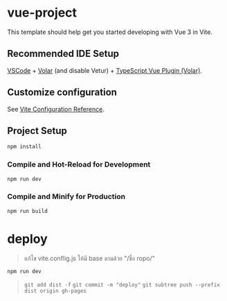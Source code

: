 # vue-project

This template should help get you started developing with Vue 3 in Vite.

## Recommended IDE Setup

[VSCode](https://code.visualstudio.com/) + [Volar](https://marketplace.visualstudio.com/items?itemName=Vue.volar) (and disable Vetur) + [TypeScript Vue Plugin (Volar)](https://marketplace.visualstudio.com/items?itemName=Vue.vscode-typescript-vue-plugin).

## Customize configuration

See [Vite Configuration Reference](https://vitejs.dev/config/).

## Project Setup

```sh
npm install
```

### Compile and Hot-Reload for Development

```sh
npm run dev
```

### Compile and Minify for Production

```sh
npm run build
```

# deploy
> แก้ไข vite.conflig.js ให้มี base ตามด้วย "/ชื่อ ropo/"
``` bash
npm run dev
```
> `git add dist -f`
> `git commit -m "deploy"`
> `git subtree push --prefix dist origin gh-pages`
